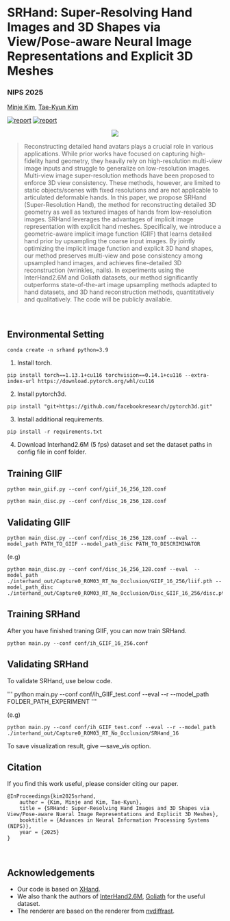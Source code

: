 # SRHand: Super-Resolving Hand Images and 3D Shapes via View/Pose-aware Neural Image Representations and Explicit 3D Meshes
### NIPS 2025


[Minje Kim](https://yunminjin2.github.io), [Tae-Kyun Kim](https://sites.google.com/view/tkkim/home)

[![report](https://img.shields.io/badge/Project-Page-blue)](https://yunminjin2.github.io/projects/srhand/)
[![report](https://img.shields.io/badge/ArXiv-Paper-red)](https://yunminjin2.github.io/projects/srhand/)
<p align='center'>
    <img src='assets/TeaserVideo.gif'/>
</p>

> Reconstructing detailed hand avatars plays a crucial role in various applications. While prior works have focused on capturing high-fidelity hand geometry, they heavily rely on high-resolution multi-view image inputs and struggle to generalize on low-resolution images. Multi-view image super-resolution methods have been proposed to enforce 3D view consistency. These methods, however, are limited to static objects/scenes with fixed resolutions and are not applicable to articulated deformable hands. In this paper, we propose SRHand (Super-Resolution Hand), the method for reconstructing detailed 3D geometry as well as textured images of hands from low-resolution images. SRHand leverages the advantages of implicit image representation with explicit hand meshes. Specifically, we introduce a geometric-aware implicit image function (GIIF) that learns detailed hand prior by upsampling the coarse input images. By jointly optimizing the implicit image function and explicit 3D hand shapes, our method preserves multi-view and pose consistency among upsampled hand images, and achieves fine-detailed 3D reconstruction (wrinkles, nails). In experiments using the InterHand2.6M and Goliath datasets, our method significantly outperforms state-of-the-art image upsampling methods adapted to hand datasets, and 3D hand reconstruction methods, quantitatively and qualitatively. The code will be publicly available.

&nbsp;


## Environmental Setting

```
conda create -n srhand python=3.9
```
1. Install torch.
```
pip install torch==1.13.1+cu116 torchvision==0.14.1+cu116 --extra-index-url https://download.pytorch.org/whl/cu116
```

2. Install pytorch3d.
```
pip install "git+https://github.com/facebookresearch/pytorch3d.git"
```

3. Install additional requirements.
```
pip install -r requirements.txt
```

4. Download Interhand2.6M (5 fps) dataset and set the dataset paths in config file in conf folder.

## Training GIIF

```
python main_giif.py --conf conf/giif_16_256_128.conf

python main_disc.py --conf conf/disc_16_256_128.conf 
```
## Validating GIIF
```
python main_disc.py --conf conf/disc_16_256_128.conf --eval --model_path PATH_TO_GIIF --model_path_disc PATH_TO_DISCRIMINATOR
```

(e.g)
```
python main_disc.py --conf conf/disc_16_256_128.conf --eval  --model_path ./interhand_out/Capture0_ROM03_RT_No_Occlusion/GIIF_16_256/liif.pth --model_path_disc ./interhand_out/Capture0_ROM03_RT_No_Occlusion/Disc_GIIF_16_256/disc.pth
```

## Training SRHand

After you have finished traning GIIF, you can now train SRHand.

```
python main.py --conf conf/ih_GIIF_16_256.conf
```

## Validating SRHand
To validate SRHand, use below code.

'''
python main.py --conf conf/ih_GIIF_test.conf --eval --r --model_path FOLDER_PATH_EXPERIMENT
'''

(e.g)
```
python main.py --conf conf/ih_GIIF_test.conf --eval --r --model_path ./interhand_out/Capture0_ROM03_RT_No_Occlusion/SRHand_16 
```

To save visualization result, give —save_vis option.




## Citation

If you find this work useful, please consider citing our paper.

```
@InProceedings{kim2025srhand,
    author = {Kim, Minje and Kim, Tae-Kyun},
    title = {SRHand: Super-Resolving Hand Images and 3D Shapes via View/Pose-aware Nueral Image Representations and Explicit 3D Meshes},
    booktitle = {Advances in Neural Information Processing Systems (NIPS)},
    year = {2025}
}
```

&nbsp;

## Acknowledgements
 - Our code is based on [XHand](https://github.com/agnJason/XHand).
 - We also thank the authors of [InterHand2.6M](https://mks0601.github.io/InterHand2.6M/), [Goliath](https://github.com/facebookresearch/goliath) for the useful dataset.
 - The renderer are based on the renderer from [nvdiffrast](https://github.com/NVlabs/nvdiffrast). 